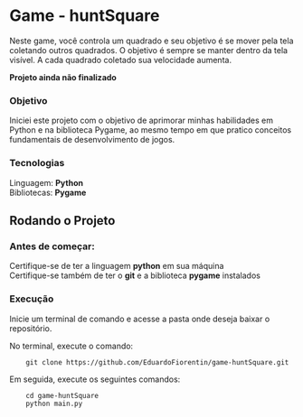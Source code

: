 # Game - huntSquare
Neste game, você controla um quadrado e seu objetivo é se mover pela tela coletando outros quadrados. O objetivo é sempre se manter dentro da tela visível. A cada quadrado coletado sua velocidade aumenta. 

**Projeto ainda não finalizado**

### Objetivo 
Iniciei este projeto com o objetivo de aprimorar minhas habilidades em Python e na biblioteca Pygame, ao mesmo tempo em que pratico conceitos fundamentais de desenvolvimento de jogos.


### Tecnologias 
Linguagem: **Python**  
Bibliotecas: **Pygame**

## Rodando o Projeto
### Antes de começar: 
Certifique-se de ter a linguagem **python** em sua máquina  
Certifique-se também de ter o **git** e a biblioteca **pygame** instalados  

### Execução 
Inicie um terminal de comando e acesse a pasta onde deseja baixar o repositório.  

No terminal, execute o comando: 
```
    git clone https://github.com/EduardoFiorentin/game-huntSquare.git
```

Em seguida, execute os seguintes comandos: 

```
    cd game-huntSquare
    python main.py
```

